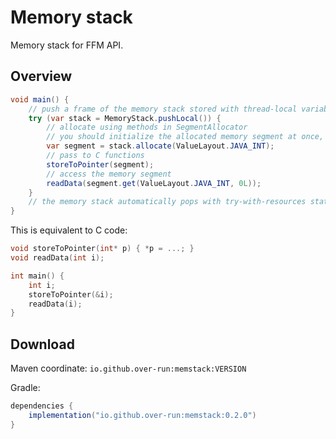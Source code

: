 # Memory stack

Memory stack for FFM API.

## Overview

```java
void main() {
    // push a frame of the memory stack stored with thread-local variable
    try (var stack = MemoryStack.pushLocal()) {
        // allocate using methods in SegmentAllocator
        // you should initialize the allocated memory segment at once, either by fill((byte)0) or C functions
        var segment = stack.allocate(ValueLayout.JAVA_INT);
        // pass to C functions
        storeToPointer(segment);
        // access the memory segment
        readData(segment.get(ValueLayout.JAVA_INT, 0L));
    }
    // the memory stack automatically pops with try-with-resources statement
}
```

This is equivalent to C code:

```c
void storeToPointer(int* p) { *p = ...; }
void readData(int i);

int main() {
    int i;
    storeToPointer(&i);
    readData(i);
}
```

## Download

Maven coordinate: `io.github.over-run:memstack:VERSION`

Gradle:

```groovy
dependencies {
    implementation("io.github.over-run:memstack:0.2.0")
}
```

